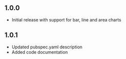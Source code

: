 ## 1.0.0

- Initial release with support for bar, line and area charts

## 1.0.1

- Updated pubspec.yaml description
- Added code documentation
